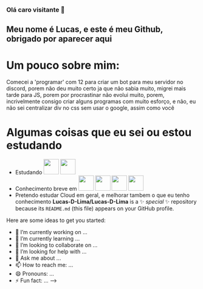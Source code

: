 ### Olá caro visitante 👋

## Meu nome é Lucas, e este é meu Github, obrigado por aparecer aqui

# Um pouco sobre mim:
Comecei a 'programar' com 12 para criar um bot para meu servidor no discord, porem não deu muito certo ja que não sabia muito, migrei mais tarde para JS, porem por procrastinar não evolui muito, porem, incrivelmente consigo criar alguns programas com muito esforço, e não, eu não sei centralizar div no css sem usar o google, assim como você

# Algumas coisas que eu sei ou estou estudando
 - Estudando <img src="https://cdn.jsdelivr.net/gh/devicons/devicon/icons/rust/rust-plain.svg" width="40" height="40" /> <img src="https://cdn.jsdelivr.net/gh/devicons/devicon/icons/git/git-plain.svg" width="40" height="40"/> 
 - Conhecimento breve em <img src="https://cdn.jsdelivr.net/gh/devicons/devicon/icons/html5/html5-plain.svg" width="40" height="40" /> <img src="https://cdn.jsdelivr.net/gh/devicons/devicon/icons/javascript/javascript-original.svg" width="40" height="40" /> <img src="https://cdn.jsdelivr.net/gh/devicons/devicon/icons/css3/css3-plain.svg" width="40" height="40"/> <img src="https://cdn.jsdelivr.net/gh/devicons/devicon/icons/nodejs/nodejs-original.svg"  width="40" height="40"/>
 - Pretendo estudar Cloud em geral, e melhorar tambem o que eu tenho conhecimento
**Lucas-D-Lima/Lucas-D-Lima** is a ✨ _special_ ✨ repository because its `README.md` (this file) appears on your GitHub profile.

Here are some ideas to get you started:

- 🔭 I’m currently working on ...
- 🌱 I’m currently learning ...
- 👯 I’m looking to collaborate on ...
- 🤔 I’m looking for help with ...
- 💬 Ask me about ...
- 📫 How to reach me: ...
- 😄 Pronouns: ...
- ⚡ Fun fact: ...
-->
